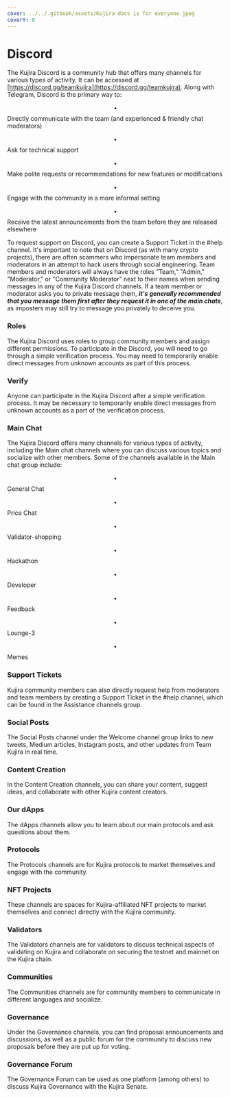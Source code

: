```yaml
---
cover: ../../.gitbook/assets/Kujira docs is for everyone.jpeg
coverY: 0
---
```


# Discord

The Kujira Discord is a community hub that offers many channels for various types of activity. It can be accessed at [https://discord.gg/teamkujira](https://discord.gg/teamkujira). Along with Telegram, Discord is the primary way to:

$$\bullet$$ Directly communicate with the team (and experienced & friendly chat moderators)

&#x20;$$\bullet$$ Ask for technical support&#x20;

$$\bullet$$ Make polite requests or recommendations for new features or modifications&#x20;

$$\bullet$$ Engage with the community in a more informal setting&#x20;

$$\bullet$$ Receive the latest announcements from the team before they are released elsewhere

To request support on Discord, you can create a Support Ticket in the #help channel. It's important to note that on Discord (as with many crypto projects), there are often scammers who impersonate team members and moderators in an attempt to hack users through social engineering. Team members and moderators will always have the roles "Team," "Admin," "Moderator," or "Community Moderator" next to their names when sending messages in any of the Kujira Discord channels. If a team member or moderator asks you to private message them, _**it's generally recommended that you message them first after they request it in one of the main chats**_, as imposters may still try to message you privately to deceive you.&#x20;

### Roles

The Kujira Discord uses roles to group community members and assign different permissions. To participate in the Discord, you will need to go through a simple verification process. You may need to temporarily enable direct messages from unknown accounts as part of this process.

### Verify

Anyone can participate in the Kujira Discord after a simple verification process. It may be necessary to temporarily enable direct messages from unknown accounts as a part of the verification process.

### Main Chat

The Kujira Discord offers many channels for various types of activity, including the Main chat channels where you can discuss various topics and socialize with other members. Some of the channels available in the Main chat group include:

$$\bullet$$ General Chat

$$\bullet$$ Price Chat

$$\bullet$$ Validator-shopping

$$\bullet$$ Hackathon

$$\bullet$$ Developer

$$\bullet$$ Feedback

$$\bullet$$ Lounge-3

$$\bullet$$ Memes

### Support Tickets

Kujira community members can also directly request help from moderators and team members by creating a Support Ticket in the #help channel, which can be found in the Assistance channels group.

### Social Posts

The Social Posts channel under the Welcome channel group links to new tweets, Medium articles, Instagram posts, and other updates from Team Kujira in real time.

### Content Creation

In the Content Creation channels, you can share your content, suggest ideas, and collaborate with other Kujira content creators.

### Our dApps

The dApps channels allow you to learn about our main protocols and ask questions about them.

### Protocols&#x20;

The Protocols channels are for Kujira protocols to market themselves and engage with the community.

### NFT Projects

These channels are spaces for Kujira-affiliated NFT projects to market themselves and connect directly with the Kujira community.

### Validators

The Validators channels are for validators to discuss technical aspects of validating on Kujira and collaborate on securing the testnet and mainnet on the Kujira chain.

### Communities

The Communities channels are for community members to communicate in different languages and socialize.

### Governance

Under the Governance channels, you can find proposal announcements and discussions, as well as a public forum for the community to discuss new proposals before they are put up for voting.&#x20;

### Governance Forum&#x20;

The Governance Forum can be used as one platform (among others) to discuss Kujira Governance with the Kujira Senate.&#x20;

